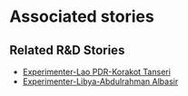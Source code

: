 # Associated stories

<!-- !!DO NOT REMOVE!! start autogenerated hyperlinks -->
## Related R&D Stories
- [Experimenter\-Lao PDR\-Korakot Tanseri](/stories/?doc=Korakot_LQ-en-US)
- [Experimenter\-Libya\-Abdulrahman Albasir](/stories/?doc=Abdulrahman%20Albasir%20Libya_LQ-en-US)
<!-- !!DO NOT REMOVE!! end autogenerated hyperlinks -->